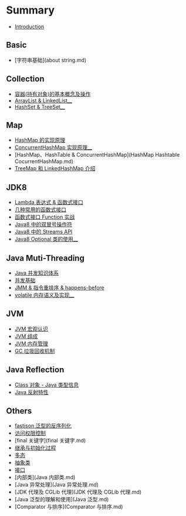 # Summary

- [Introduction](README.md)

## Basic

- [字符串基础](about string.md)


## Collection

- [容器(持有对象)的基本概念及操作](容器的基本概念及操作.md)
- [ArrayList & LinkedList__]()
- [HashSet & TreeSet__]()

## Map

- [HashMap 的实现原理](HashMap.md)
- [ConcurrentHashMap 实现原理__](ConcurrentHashMap.md)
- [HashMap、HashTable & ConcurrentHashMap](HashMap Hashtable CocurrentHashMap.md)
- [TreeMap 和 LinkedHashMap 介绍](TreeMap-LinkedHashMap.md)


## JDK8

- [Lambda 表达式 & 函数式接口](jdk8_lambda_expression.md)
- [几种常用的函数式接口](jdk8_interface_function_commons.md)
- [函数式接口 Function 实战](jdk8_interface_function_practise.md)
- [Java8 中的双冒号操作符](jdk8_double_colon_operator.md)
- [Java8 中的 Streams API](jdk8_streams_api.md)
- [Java8 Optional 类的使用__]()

## Java Muti-Threading

- [Java 并发知识体系](juc/juc-1-ecosystem.md)
- [并发基础](juc/juc-2-basic.md)
- [JMM & 指令重排序 & happens-before]()
- [volatile 内存语义及实现__]()

## JVM

- [JVM 宏观认识](jvm/jvm-introduction.md)
- [JVM 组成](jvm/jvm-components.md)
- [JVM 内存管理](jvm/jvm-memory-management.md)
- [GC 垃圾回收机制](jvm/jvm-gc.md)

## Java Reflection

- [Class 对象 - Java 类型信息](jvm/java-reflection-class.md)
- [Java 反射特性](jvm/java-reflection.md)



## Others

- [fastjson 泛型的反序列化](fastjson-deserilize.md)
- [访问权限控制](访问权限控制.md)
- [final 关键字](final 关键字.md)
- [继承与初始化过程](初始化和类的加载.md)
- [多态](多态.md)
- [抽象类](抽象类.md)
- [接口](接口.md)
- [内部类](Java 内部类.md)
- [Java 异常处理](Java 异常处理.md)
- [JDK 代理及 CGLib 代理](JDK 代理及 CGLib 代理.md)
- [Java 泛型的理解和使用](Java 泛型.md)
- [Comparator 与排序](Comparator 与排序.md)

